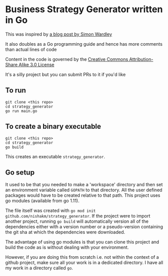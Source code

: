 # Business Strategy Generator written in Go

This was inspired by [a blog post by Simon Wardley](http://blog.gardeviance.org/2014/07/a-quick-route-to-building-strategy.html)

It also doubles as a Go programming guide and hence has more comments than actual lines of code

Content in the code is governed by the [Creative Commons Attribution-Share Alike 3.0 License](http://creativecommons.org/licenses/by-sa/3.0/)

It's a silly project but you can submit PRs to it if you'd like

## To run

```
git clone <this repo>
cd strategy_generator
go run main.go
```

## To create a binary executable

```
git clone <this repo>
cd strategy_generator
go build
```

This creates an executable `strategy_generator`.

## Go setup

It used to be that you needed to make a 'workspace' directory and then set an environment variable called `GOPATH` to that directory. All the user defined packages would have to be created relative to that path. This project uses go modules (available from go 1.11).

The file itself was created with `go mod init github.com/nishakm/strategy_generator`. If the project were to import another project, running `go build` will automatically version all of the dependencies either with a version number or a pseudo-version containing the git sha at which the dependencies were downloaded.

The advantage of using go modules is that you can clone this project and build the code as is without dealing with your environment.

However, if you are doing this from scratch i.e. not within the context of a github project, make sure all your work is in a dedicated directory. I have all my work in a directory called `go`.
